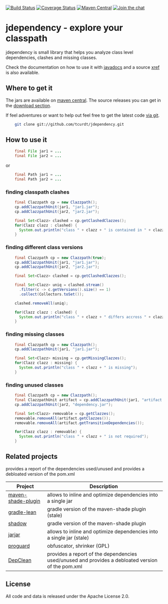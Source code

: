 [![Build Status](https://img.shields.io/github/actions/workflow/status/tcurdt/jdependency/ci.yml?style=for-the-badge)](https://github.com/tcurdt/jdependency/actions)
[![Coverage Status](https://img.shields.io/codecov/c/github/tcurdt/jdependency/master?style=for-the-badge)](https://codecov.io/gh/tcurdt/jdependency)
[![Maven Central](https://img.shields.io/maven-central/v/org.vafer/jdependency.svg?style=for-the-badge&maxAge=86400)](http://search.maven.org/#search%7Cgav%7C1%7Cg%3A%22org.vafer%22%20AND%20a%3A%22jdependency%22)
[![Join the chat](https://img.shields.io/gitter/room/tcurdt/jdependency?style=for-the-badge)](https://gitter.im/tcurdt/jdependency?utm_source=badge&utm_medium=badge&utm_campaign=pr-badge&utm_content=badge)


# jdependency - explore your classpath

jdependency is small library that helps you analyze class level dependencies,
clashes and missing classes.

Check the documentation on how to use it with [javadocs](https://tcurdt.github.io/jdependency/apidocs/) and a source
[xref](http://tcurdt.github.io/jdependency/xref/) is also available.

## Where to get it

The jars are available on [maven central](https://repo1.maven.org/maven2/org/vafer/jdependency/).
The source releases you can get in the [download section](https://github.com/tcurdt/jdependency/downloads).

If feel adventures or want to help out feel free to get the latest code
[via git](https://github.com/tcurdt/jdependency/tree/master).

```sh
    git clone git://github.com/tcurdt/jdependency.git
```

## How to use it

```java
    final File jar1 = ...
    final File jar2 = ...
```

or

```java
    final Path jar1 = ...
    final Path jar2 = ...
```

### finding classpath clashes

```java
    final Clazzpath cp = new Clazzpath();
    cp.addClazzpathUnit(jar1, "jar1.jar");
    cp.addClazzpathUnit(jar2, "jar2.jar");

    final Set<Clazz> clashed = cp.getClashedClazzes();
    for(Clazz clazz : clashed) {
      System.out.println("class " + clazz + " is contained in " + clazz.getClasspathUnits());
    }
```

### finding different class versions

```java
    final Clazzpath cp = new Clazzpath(true);
    cp.addClazzpathUnit(jar1, "jar1.jar");
    cp.addClazzpathUnit(jar2, "jar2.jar");

    final Set<Clazz> clashed = cp.getClashedClazzes();

    final Set<Clazz> uniq = clashed.stream()
      .filter(c -> c.getVersions().size() == 1)
      .collect(Collectors.toSet());

    clashed.removeAll(uniq);

    for(Clazz clazz : clashed) {
      System.out.println("class " + clazz + " differs accross " + clazz.getClasspathUnits());
    }
```

### finding missing classes

```java
    final Clazzpath cp = new Clazzpath();
    cp.addClazzpathUnit(jar1, "jar1.jar");

    final Set<Clazz> missing = cp.getMissingClazzes();
    for(Clazz clazz : missing) {
      System.out.println("class " + clazz + " is missing");
    }
```

### finding unused classes

```java
    final Clazzpath cp = new Clazzpath();
    final ClazzpathUnit artifact = cp.addClazzpathUnit(jar1, "artifact.jar");
    cp.addClazzpathUnit(jar2, "dependency.jar");

    final Set<Clazz> removable = cp.getClazzes();
    removable.removeAll(artifact.getClazzes());
    removable.removeAll(artifact.getTransitiveDependencies());

    for(Clazz clazz : removable) {
      System.out.println("class " + clazz + " is not required");
    }
```

## Related projects


provides a report of the dependencies used/unused and provides a debloated version of the pom.xml


| Project | Description |
|---|---|
| [maven-shade-plugin](https://maven.apache.org/plugins/maven-shade-plugin/) | allows to inline and optimize dependencies into a single jar |
| [gradle-lean](https://github.com/cuzfrog/gradle-lean) | gradle version of the maven-shade plugin (stale) |
| [shadow](https://github.com/GradleUp/shadow) | gradle version of the maven-shade plugin |
| [jarjar](http://code.google.com/p/jarjar/) | allows to inline and optimize dependencies into a single jar (stale) |
| [proguard](https://github.com/Guardsquare/proguard) | obfuscator, shrinker (GPL) |
| [DepClean](https://github.com/castor-software/depclean) |  provides a report of the dependencies used/unused and provides a debloated version of the pom.xml|


## License

All code and data is released under the Apache License 2.0.
